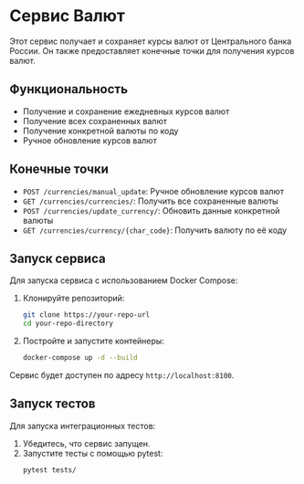 # Сервис Валют

Этот сервис получает и сохраняет курсы валют от Центрального банка России. Он также предоставляет конечные точки для получения курсов валют.

## Функциональность

- Получение и сохранение ежедневных курсов валют
- Получение всех сохраненных валют
- Получение конкретной валюты по коду
- Ручное обновление курсов валют

## Конечные точки

- `POST /currencies/manual_update`: Ручное обновление курсов валют
- `GET /currencies/currencies/`: Получить все сохраненные валюты
- `POST /currencies/update_currency/`: Обновить данные конкретной валюты
- `GET /currencies/currency/{char_code}`: Получить валюту по её коду

## Запуск сервиса

Для запуска сервиса с использованием Docker Compose:

1. Клонируйте репозиторий:
    ```bash
    git clone https://your-repo-url
    cd your-repo-directory
    ```

2. Постройте и запустите контейнеры:
    ```bash
    docker-compose up -d --build
    ```

Сервис будет доступен по адресу `http://localhost:8100`.

## Запуск тестов

Для запуска интеграционных тестов:

1. Убедитесь, что сервис запущен.
2. Запустите тесты с помощью pytest:
    ```bash
    pytest tests/
    ```

